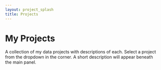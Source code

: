 ```yaml
---
layout: project_splash
title: Projects
---
```

<h1 id="projecttitle">My Projects</h1>
<p id = "projectintrop">A collection of my data projects with descriptions of each. Select a project from the dropdown in the corner. A short description will appear beneath the main panel.</p>
